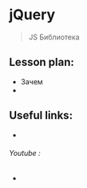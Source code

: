 ﻿# jQuery
> JS Библиотека


## Lesson plan:
+ Зачем
+ []()


## Useful links:
+ []()


###### Youtube :
+ []()